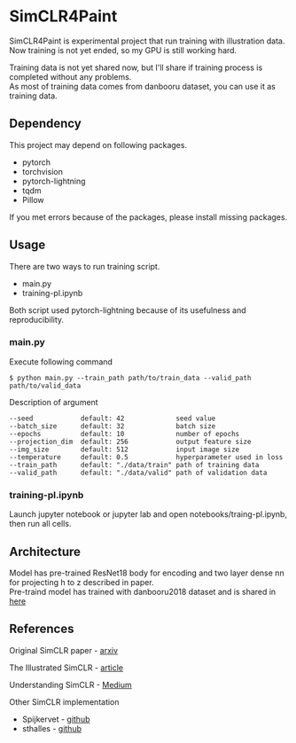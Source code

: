 # SimCLR4Paint
SimCLR4Paint is experimental project that run training with illustration data.  
Now training is not yet ended, so my GPU is still working hard.

Training data is not yet shared now, but I'll share if training process is completed without any problems.  
As most of training data comes from danbooru dataset, you can use it as training data.

## Dependency
This project may depend on following packages.

- pytorch
- torchvision
- pytorch-lightning
- tqdm
- Pillow

If you met errors because of the packages, please install missing packages.

## Usage
There are two ways to run training script.

- main.py
- training-pl.ipynb

Both script used pytorch-lightning because of its usefulness and reproducibility.

### main.py
Execute following command

```
$ python main.py --train_path path/to/train_data --valid_path path/to/valid_data 
```

Description of argument

```
--seed            default: 42             seed value
--batch_size      default: 32             batch size 
--epochs          default: 10             number of epochs
--projection_dim  default: 256            output feature size
--img_size        default: 512            input image size
--temperature     default: 0.5            hyperparameter used in loss
--train_path      default: "./data/train" path of training data
--valid_path      default: "./data/valid" path of validation data
```

### training-pl.ipynb
Launch jupyter notebook or jupyter lab and open notebooks/traing-pl.ipynb, then run all cells.

## Architecture
Model has pre-trained ResNet18 body for encoding and two layer dense nn for projecting h to z described in paper.  
Pre-traind model has trained with danbooru2018 dataset and is shared in [here](https://github.com/RF5/danbooru-pretrained/)

## References
Original SimCLR paper - [arxiv](https://arxiv.org/abs/2002.05709)

The Illustrated SimCLR - [article](https://amitness.com/2020/03/illustrated-simclr/)

Understanding SimCLR - [Medium](https://medium.com/analytics-vidhya/understanding-simclr-a-simple-framework-for-contrastive-learning-of-visual-representations-d544a9003f3c)

Other SimCLR implementation
- Spijkervet - [github](https://github.com/Spijkervet/SimCLR)
- sthalles - [github](https://github.com/sthalles/SimCLR)
